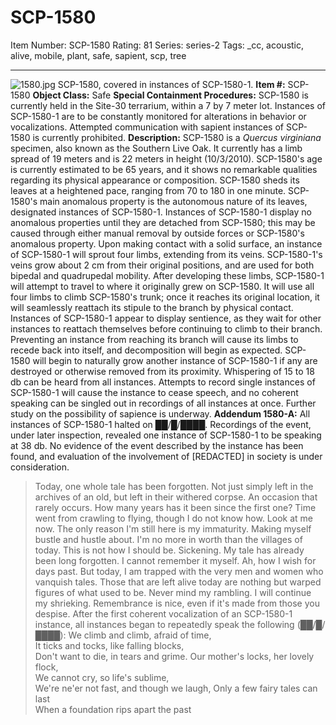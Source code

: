 # SCP-1580
Item Number: SCP-1580
Rating: 81
Series: series-2
Tags: _cc, acoustic, alive, mobile, plant, safe, sapient, scp, tree

---

![1580.jpg](https://scp-wiki.wdfiles.com/local--files/scp-1580/1580.jpg)
SCP-1580, covered in instances of SCP-1580-1.
**Item #:** SCP-1580
**Object Class:** Safe
**Special Containment Procedures:** SCP-1580 is currently held in the Site-30 terrarium, within a 7 by 7 meter lot. Instances of SCP-1580-1 are to be constantly monitored for alterations in behavior or vocalizations. Attempted communication with sapient instances of SCP-1580 is currently prohibited.
**Description:** SCP-1580 is a _Quercus virginiana_ specimen, also known as the Southern Live Oak. It currently has a limb spread of 19 meters and is 22 meters in height (10/3/2010). SCP-1580's age is currently estimated to be 65 years, and it shows no remarkable qualities regarding its physical appearance or composition. SCP-1580 sheds its leaves at a heightened pace, ranging from 70 to 180 in one minute. SCP-1580's main anomalous property is the autonomous nature of its leaves, designated instances of SCP-1580-1.
Instances of SCP-1580-1 display no anomalous properties until they are detached from SCP-1580; this may be caused through either manual removal by outside forces or SCP-1580's anomalous property. Upon making contact with a solid surface, an instance of SCP-1580-1 will sprout four limbs, extending from its veins. SCP-1580-1's veins grow about 2 cm from their original positions, and are used for both bipedal and quadrupedal mobility.
After developing these limbs, SCP-1580-1 will attempt to travel to where it originally grew on SCP-1580. It will use all four limbs to climb SCP-1580's trunk; once it reaches its original location, it will seamlessly reattach its stipule to the branch by physical contact. Instances of SCP-1580-1 appear to display sentience, as they wait for other instances to reattach themselves before continuing to climb to their branch. Preventing an instance from reaching its branch will cause its limbs to recede back into itself, and decomposition will begin as expected. SCP-1580 will begin to naturally grow another instance of SCP-1580-1 if any are destroyed or otherwise removed from its proximity.
Whispering of 15 to 18 db can be heard from all instances. Attempts to record single instances of SCP-1580-1 will cause the instance to cease speech, and no coherent speaking can be singled out in recordings of all instances at once. Further study on the possibility of sapience is underway.
**Addendum 1580-A:** All instances of SCP-1580-1 halted on ██/█/████. Recordings of the event, under later inspection, revealed one instance of SCP-1580-1 to be speaking at 38 db. No evidence of the event described by the instance has been found, and evaluation of the involvement of [REDACTED] in society is under consideration.
> Today, one whole tale has been forgotten. Not just simply left in the archives of an old, but left in their withered corpse. An occasion that rarely occurs.
> How many years has it been since the first one? Time went from crawling to flying, though I do not know how.
> Look at me now. The only reason I'm still here is my immaturity. Making myself bustle and hustle about. I'm no more in worth than the villages of today. This is not how I should be. Sickening.
> My tale has already been long forgotten. I cannot remember it myself. Ah, how I wish for days past. But today, I am trapped with the very men and women who vanquish tales. Those that are left alive today are nothing but warped figures of what used to be.
> Never mind my rambling. I will continue my shrieking. Remembrance is nice, even if it's made from those you despise.
After the first coherent vocalization of an SCP-1580-1 instance, all instances began to repeatedly speak the following (██/█/████):
> We climb and climb, afraid of time,  
>  It ticks and tocks, like falling blocks,  
>  Don't want to die, in tears and grime.
> Our mother's locks, her lovely flock,  
>  We cannot cry, so life's sublime,  
>  We're ne'er not fast, and though we laugh,
> Only a few fairy tales can last  
>  When a foundation rips apart the past